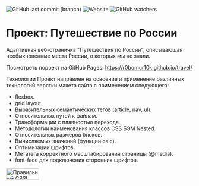 ![GitHub last commit (branch)](https://img.shields.io/github/last-commit/r0bomur10k/travel/master) ![Website](https://img.shields.io/website?color=gold&label=r0bomurl10k.github.io%2Ftravel&up_color=gree&up_message=online&url=https%3A%2F%2Fr0bomur10k.github.io%2Ftravel%2F)  ![GitHub watchers](https://img.shields.io/github/watchers/r0bomur10k/travel?style=social)
# Проект: Путешествие по России

Адаптивная веб-страничка "Путешествия по России", описывающая необыкновенные места России, о которых мы не знали.

Посмотреть пороект на GitHub Pages: https://r0bomur10k.github.io/travel/

Технологии
Проект направлен на освоение и применение различных технологий верстки макета сайта с применением следующего:

- flexbox.
- grid layout.
- Выразительных семантических тегов (article, nav, ul).
- Относительных путей к файлам.
- Трансформации с плавностью перехода.
- Методологии наименования классов CSS БЭМ Nested.
- Относительных размеров блоков.
- Вычисляемых значений (функции calc).
- Оптимизации шрифтов.
- Метатега корректного масштабирования страницы (@media).
- font-face для подключения сторонних шрифтов.
<p>
    <a href="https://jigsaw.w3.org/css-validator/check/referer">
        <img style="border:0;width:88px;height:31px"
            src="https://jigsaw.w3.org/css-validator/images/vcss-blue"
            alt="Правильный CSS!" />
    </a>
</p>
      
